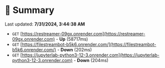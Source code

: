 # 📖 Summary
Last updated: **7/31/2024, 3:44:38 AM**

- `GET` [https://restreamer-09gx.onrender.com](https://restreamer-09gx.onrender.com) - **Up** (58717ms)
- `GET` [https://filestreambot-b5k6.onrender.com/](https://filestreambot-b5k6.onrender.com/) - **Down** (202ms)
- `GET` [https://jupyterlab-python3-12-3.onrender.com](https://jupyterlab-python3-12-3.onrender.com) - **Down** (204ms)
